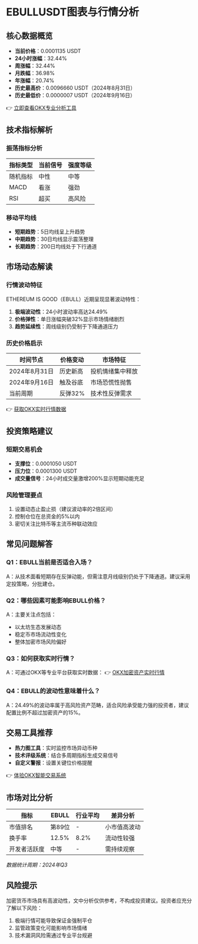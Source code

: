 # EBULLUSDT图表与行情分析

## 核心数据概览
- **当前价格**：0.0001135 USDT
- **24小时涨幅**：32.44%
- **周涨幅**：32.44%
- **月跌幅**：36.98%
- **年涨幅**：20.74%
- **历史最高价**：0.0096660 USDT（2024年8月31日）
- **历史最低价**：0.0000007 USDT（2024年9月16日）

👉 [立即查看OKX专业分析工具](https://bit.ly/okx_welcome)

## 技术指标解析

### 振荡指标分析
| 指标类型 | 当前信号 | 强度等级 |
|---------|---------|---------|
| 随机指标 | 中性    | 中等     |
| MACD     | 看涨    | 强劲     |
| RSI      | 超买    | 高风险   |

### 移动平均线
- **短期趋势**：5日均线呈上升趋势
- **中期趋势**：30日均线显示震荡整理
- **长期趋势**：200日均线处于下行通道

## 市场动态解读

### 行情波动特征
ETHEREUM IS GOOD（EBULL）近期呈现显著波动特性：
1. **极端波动性**：24小时波动率高达24.49%
2. **价格弹性**：单日涨幅突破32%显示市场情绪剧烈
3. **趋势延续性**：周线级别仍受制于下降通道压力

### 历史价格启示
| 时间节点       | 价格变动   | 市场特征               |
|---------------|-----------|-----------------------|
| 2024年8月31日 | 历史新高   | 投机情绪集中释放       |
| 2024年9月16日 | 触及谷底   | 市场恐慌性抛售         |
| 当前周期       | 反弹32%    | 技术性反弹需求         |

👉 [获取OKX实时行情数据](https://bit.ly/okx_welcome)

## 投资策略建议

### 短期交易机会
- **支撑位**：0.0001050 USDT
- **压力位**：0.0001300 USDT
- **成交量信号**：24小时成交量激增200%显示短期动能充足

### 风险管理要点
1. 设置动态止盈止损（建议波动率的2倍区间）
2. 控制仓位在总资金的5%以内
3. 密切关注比特币等主流币种联动效应

## 常见问题解答

### Q1：EBULL当前是否适合入场？
A：从技术面看短期存在反弹动能，但需注意月线级别仍处于下降通道。建议采用定投策略，分批建仓。

### Q2：哪些因素可能影响EBULL价格？
A：主要关注点包括：
- 以太坊生态发展动态
- 稳定币市场流动性变化
- 整体加密市场风险偏好

### Q3：如何获取实时行情？
A：可通过OKX等专业平台获取实时数据：
👉 [OKX加密资产实时行情](https://bit.ly/okx_welcome)

### Q4：EBULL的波动性意味着什么？
A：24.49%的波动率属于高风险资产范畴，适合风险承受能力强的投资者，建议配置比例不超过加密资产的15%。

## 交易工具推荐
- **热力图工具**：实时监控市场异动币种
- **技术评级系统**：结合多周期指标生成交易信号
- **自定义警报**：设置关键位价格提醒

👉 [体验OKX智能交易系统](https://bit.ly/okx_welcome)

## 市场对比分析

| 指标         | EBULL     | 行业平均   | 差异分析       |
|-------------|----------|-----------|---------------|
| 市值排名    | 第89位   | -         | 小市值高波动   |
| 换手率      | 12.5%    | 8.2%      | 流动性较强     |
| 开发者活跃度| 中等      | -         | 需持续观察     |

*数据统计周期：2024年Q3*

## 风险提示
加密货币市场具有高波动性，文中分析仅供参考，不构成投资建议。投资者应充分了解以下风险：
1. 极端行情可能导致保证金强制平仓
2. 监管政策变化可能影响市场情绪
3. 技术漏洞风险需通过专业平台规避
